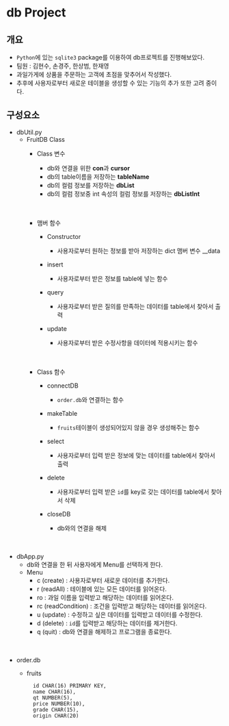 # db Project



## 개요

* `Python`에 있는 `sqlite3` package를 이용하여 db프로젝트를 진행해보았다.
* 팀원 : 김현수, 손경주, 한상범, 한재영
* 과일가게에 상품을 주문하는 고객에 초점을 맞추어서 작성했다.
* 추후에 사용자로부터 새로운 테이블을 생성할 수 있는 기능의 추가 또한 고려 중이다.



## 구성요소

* dbUtil.py
  * FruitDB Class
    * Class 변수
      * db와 연결을 위한 **con**과 **cursor**
      * db의 table이름을 저장하는 **tableName**
      * db의 컬럼 정보를 저장하는 **dbList**
      * db의 컬럼 정보중 int 속성의 컬럼 정보를 저장하는 **dbListInt**
      
       　
      
    * 맴버 함수
      * Constructor                
        * 사용자로부터 원하는 정보를 받아 저장하는 dict 맴버 변수 __data
        
      * insert                
        * 사용자로부터 받은 정보를 table에 넣는 함수
        
      * query                
        * 사용자로부터 받은 질의를 만족하는 데이터를 table에서 찾아서 출력
        
      * update        
        * 사용자로부터 받은 수정사항을 데이터에 적용시키는 함수
        
        　 
      
    * Class 함수
      * connectDB
        * `order.db`와 연결하는 함수
        
      * makeTable
          * `fruits`테이블이 생성되어있지 않을 경우 생성해주는 함수
          
      * select
        * 사용자로부터 입력 받은 정보에 맞는 데이터를 table에서 찾아서 출력
        
      * delete
        * 사용자로부터 입력 받은 `id`를 key로 갖는 데이터를 table에서 찾아서 삭제
        
      * closeDB
        * db와의 연결을 해제

 　

* dbApp.py
  * db와 연결을 한 뒤 사용자에게 Menu를 선택하게 한다.
  * Menu
    * c (create) : 사용자로부터 새로운 데이터를 추가한다.
    * r (readAll) : 테이블에 있는 모든 데이터를 읽어온다.
    * ro : 과일 이름을 입력받고 해당하는 데이터를 읽어온다.
    * rc (readCondition) : 조건을 입력받고 해당하는 데이터를 읽어온다.
    * u (update) : 수정하고 싶은 데이터를 입력받고 데이터를 수정한다.
    * d (delete) : `id`를 입력받고 해당하는 데이터를 제거한다.
    * q (quit) : db와 연결을 해제하고 프로그램을 종료한다.

 　

* order.db

  * fruits

    ```
      id CHAR(16) PRIMARY KEY,
      name CHAR(16),
      qt NUMBER(5),
      price NUMBER(10),
      grade CHAR(15),
      origin CHAR(20)
    ```


